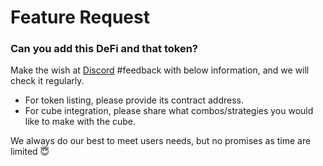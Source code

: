 # Feature Request

### Can you add this DeFi and that token?

Make the wish at [Discord](https://discord.furucombo.app/) #feedback with below information, and we will check it regularly.&#x20;

* For token listing, please provide its contract address.
* For cube integration, please share what combos/strategies you would like to make with the cube.

We always do our best to meet users needs, but no promises as time are limited :innocent:&#x20;

